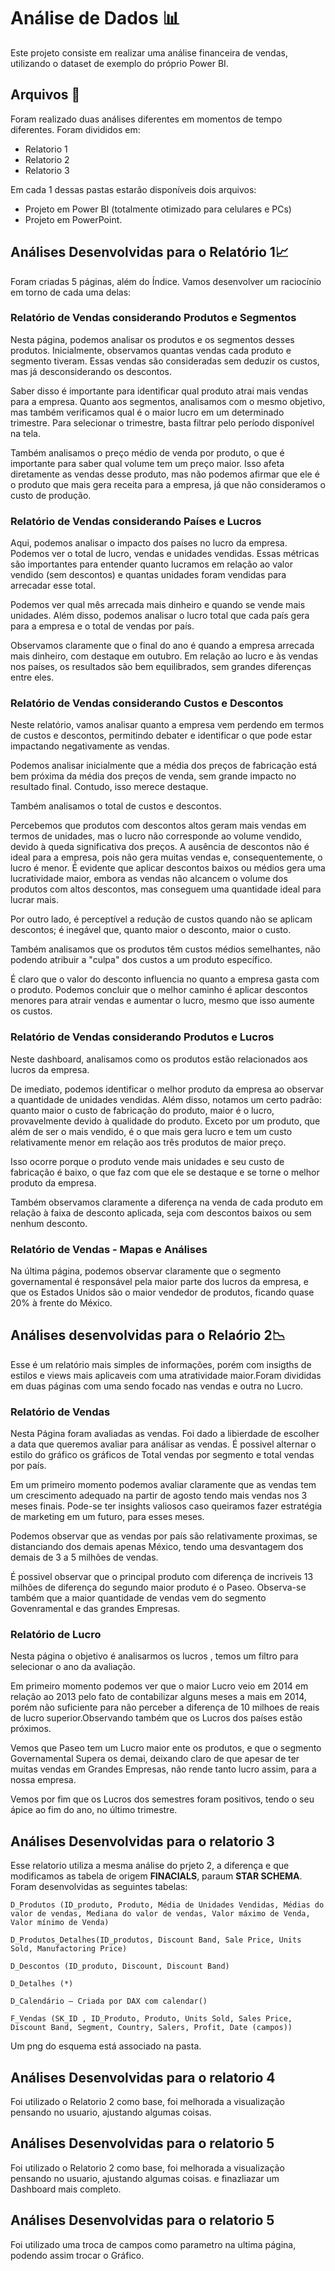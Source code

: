 # Análise de Dados 📊

Este projeto consiste em realizar uma análise financeira de vendas, utilizando o dataset de exemplo do próprio Power BI.

## Arquivos 📁

Foram realizado duas análises diferentes em momentos de tempo diferentes. Foram divididos em:

- Relatorio 1
- Relatorio 2
- Relatorio 3

Em cada 1 dessas pastas estarão disponíveis dois arquivos:

- Projeto em Power BI (totalmente otimizado para celulares e PCs)
- Projeto em PowerPoint.

## Análises Desenvolvidas para o Relatório 1📈

Foram criadas 5 páginas, além do Índice. Vamos desenvolver um raciocínio em torno de cada uma delas:

### Relatório de Vendas considerando Produtos e Segmentos

Nesta página, podemos analisar os produtos e os segmentos desses produtos. Inicialmente, observamos quantas vendas cada produto e segmento tiveram. Essas vendas são consideradas sem deduzir os custos, mas já desconsiderando os descontos.

Saber disso é importante para identificar qual produto atrai mais vendas para a empresa. Quanto aos segmentos, analisamos com o mesmo objetivo, mas também verificamos qual é o maior lucro em um determinado trimestre. Para selecionar o trimestre, basta filtrar pelo período disponível na tela.

Também analisamos o preço médio de venda por produto, o que é importante para saber qual volume tem um preço maior. Isso afeta diretamente as vendas desse produto, mas não podemos afirmar que ele é o produto que mais gera receita para a empresa, já que não consideramos o custo de produção.

### Relatório de Vendas considerando Países e Lucros

Aqui, podemos analisar o impacto dos países no lucro da empresa. Podemos ver o total de lucro, vendas e unidades vendidas. Essas métricas são importantes para entender quanto lucramos em relação ao valor vendido (sem descontos) e quantas unidades foram vendidas para arrecadar esse total.

Podemos ver qual mês arrecada mais dinheiro e quando se vende mais unidades. Além disso, podemos analisar o lucro total que cada país gera para a empresa e o total de vendas por país.

Observamos claramente que o final do ano é quando a empresa arrecada mais dinheiro, com destaque em outubro. Em relação ao lucro e às vendas nos países, os resultados são bem equilibrados, sem grandes diferenças entre eles.

### Relatório de Vendas considerando Custos e Descontos

Neste relatório, vamos analisar quanto a empresa vem perdendo em termos de custos e descontos, permitindo debater e identificar o que pode estar impactando negativamente as vendas.

Podemos analisar inicialmente que a média dos preços de fabricação está bem próxima da média dos preços de venda, sem grande impacto no resultado final. Contudo, isso merece destaque.

Também analisamos o total de custos e descontos.

Percebemos que produtos com descontos altos geram mais vendas em termos de unidades, mas o lucro não corresponde ao volume vendido, devido à queda significativa dos preços. A ausência de descontos não é ideal para a empresa, pois não gera muitas vendas e, consequentemente, o lucro é menor. É evidente que aplicar descontos baixos ou médios gera uma lucratividade maior, embora as vendas não alcancem o volume dos produtos com altos descontos, mas conseguem uma quantidade ideal para lucrar mais.

Por outro lado, é perceptível a redução de custos quando não se aplicam descontos; é inegável que, quanto maior o desconto, maior o custo.

Também analisamos que os produtos têm custos médios semelhantes, não podendo atribuir a "culpa" dos custos a um produto específico.

É claro que o valor do desconto influencia no quanto a empresa gasta com o produto. Podemos concluir que o melhor caminho é aplicar descontos menores para atrair vendas e aumentar o lucro, mesmo que isso aumente os custos.

### Relatório de Vendas considerando Produtos e Lucros

Neste dashboard, analisamos como os produtos estão relacionados aos lucros da empresa.

De imediato, podemos identificar o melhor produto da empresa ao observar a quantidade de unidades vendidas. Além disso, notamos um certo padrão: quanto maior o custo de fabricação do produto, maior é o lucro, provavelmente devido à qualidade do produto. Exceto por um produto, que além de ser o mais vendido, é o que mais gera lucro e tem um custo relativamente menor em relação aos três produtos de maior preço.

Isso ocorre porque o produto vende mais unidades e seu custo de fabricação é baixo, o que faz com que ele se destaque e se torne o melhor produto da empresa.

Também observamos claramente a diferença na venda de cada produto em relação à faixa de desconto aplicada, seja com descontos baixos ou sem nenhum desconto.

### Relatório de Vendas - Mapas e Análises

Na última página, podemos observar claramente que o segmento governamental é responsável pela maior parte dos lucros da empresa, e que os Estados Unidos são o maior vendedor de produtos, ficando quase 20% à frente do México.

## Análises desenvolvidas para o Relaório 2📉

Esse é um relatório mais simples de informações, porém com insigths de estilos e views mais aplicaveis com uma atratividade maior.Foram divididas em duas páginas com uma sendo focado nas vendas e outra no Lucro.

### Relatório de Vendas

Nesta Página foram avaliadas as vendas. Foi dado a libierdade de escolher a data que queremos avaliar para análisar as vendas. É possivel alternar o estilo do gráfico os gráficos de Total vendas por segmento e total vendas por país.

Em um primeiro momento podemos avaliar claramente que as vendas tem um crescimento adequado na partir de agosto tendo mais vendas nos 3 meses finais. Pode-se ter insights valiosos caso queiramos fazer estratégia de marketing em um futuro, para esses meses.

Podemos observar que as vendas por país são relativamente proximas, se distanciando dos demais apenas México, tendo uma desvantagem dos demais de 3 a 5 milhões de vendas.

É possivel observar que o principal produto com diferença de incriveis 13 milhões de diferença do segundo maior produto é o Paseo. Observa-se também que a maior quantidade de vendas vem do segmento Govenramental e das grandes Empresas.

### Relatório de Lucro

Nesta página o objetivo é analisarmos os lucros , temos um filtro para selecionar o ano da avaliação.

Em primeiro momento podemos ver que o maior Lucro veio em 2014 em relação ao 2013 pelo fato de contabilizar alguns meses a mais em 2014, porém não suficiente para não perceber a diferença de 10 milhoes de reais de lucro superior.Observando também que os Lucros dos países estão próximos.

Vemos que Paseo tem um Lucro maior ente os produtos, e que o segmento Governamental Supera os demai, deixando claro de que apesar de ter muitas vendas em Grandes Empresas, não rende tanto lucro assim, para a nossa empresa.

Vemos por fim que os Lucros dos semestres foram positivos, tendo o seu ápice ao fim do ano, no último trimestre.

## Análises Desenvolvidas para o relatorio 3

Esse relatorio utiliza a mesma análise do prjeto 2, a diferença e que modificamos as tabela de origem **FINACIALS**, paraum **STAR SCHEMA**.
Foram desenvolvidas as seguintes tabelas:

```
D_Produtos (ID_produto, Produto, Média de Unidades Vendidas, Médias do valor de vendas, Mediana do valor de vendas, Valor máximo de Venda, Valor mínimo de Venda)

D_Produtos_Detalhes(ID_produtos, Discount Band, Sale Price, Units Sold, Manufactoring Price)

D_Descontos (ID_produto, Discount, Discount Band)

D_Detalhes (*)

D_Calendário – Criada por DAX com calendar()

F_Vendas (SK_ID , ID_Produto, Produto, Units Sold, Sales Price, Discount Band, Segment, Country, Salers, Profit, Date (campos))
```

Um png do esquema está associado na pasta.

## Análises Desenvolvidas para o relatorio 4

Foi utilizado o Relatorio 2 como base, foi melhorada a visualização pensando no usuario, ajustando algumas coisas.

## Análises Desenvolvidas para o relatorio 5

Foi utilizado o Relatorio 2 como base, foi melhorada a visualização pensando no usuario, ajustando algumas coisas. e finazliazar um Dashboard mais completo.

## Análises Desenvolvidas para o relatorio 5

Foi utilizado uma troca de campos como parametro na ultima página, podendo assim trocar o Gráfico.
